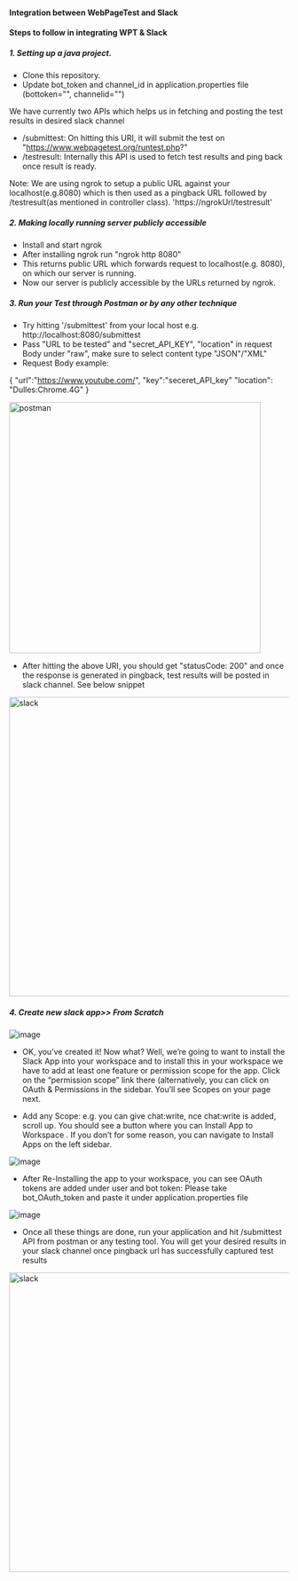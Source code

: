 #### Integration between WebPageTest and Slack

#### Steps to follow in integrating WPT & Slack

##### 1. Setting up a java project.
  * Clone this repository.
  * Update bot_token and channel_id in application.properties file (bottoken="", channelid="")

  We have currently two APIs which helps us in fetching and posting the test results in desired slack channel
 * /submittest: On hitting this URI, it will submit the test on "https://www.webpagetest.org/runtest.php?"
 * /testresult: Internally this API is used to fetch test results and ping back once result is ready.

  Note: We are using ngrok to setup a public URL against your localhost(e.g.8080) which is then used as a pingback URL followed by /testresult(as mentioned in controller class).
  'https://ngrokUrl/testresult'

##### 2. Making locally running server publicly accessible
 * Install and start ngrok
 * After installing ngrok run "ngrok http 8080"
 * This returns public URL which forwards request to localhost(e.g. 8080), on which our server is running.
 * Now our server is publicly accessible by the URLs returned by ngrok.

##### 3. Run your Test through Postman or by any other technique
 * Try hitting '/submittest' from your local host e.g. http://localhost:8080/submittest
 * Pass "URL to be tested" and "secret_API_KEY", "location" in request Body under "raw", make sure to select content type "JSON"/"XML"
 * Request Body example: 
 
  {
     "url":"https://www.youtube.com/",
     "key":"seceret_API_key"
     "location": "Dulles:Chrome.4G"
  }
  

<img width="453" alt="postman" src="https://user-images.githubusercontent.com/81590480/122231688-402ed180-ced8-11eb-9cbd-6d495f3f830b.PNG">


 * After hitting the above URI, you should get "statusCode: 200" and once the response is generated in pingback, test results will be posted in slack channel. See below snippet

 <img width="540" alt="slack" src="https://user-images.githubusercontent.com/81590480/122232011-8b48e480-ced8-11eb-9fd8-05794081a81c.PNG">


##### 4. Create new slack app>> From Scratch

 ![image](https://user-images.githubusercontent.com/81590480/119186520-d288b480-ba95-11eb-9a7b-ff0e91db5968.png)

 * OK, you’ve created it! Now what? Well, we’re going to want to install the Slack App into your workspace and to install this in your workspace we have to add at least one feature or permission scope for the app. Click on the “permission scope” link there (alternatively, you can click on OAuth & Permissions in the sidebar. You’ll see Scopes on your page next.

 * Add any Scope: e.g. you can give chat:write, nce chat:write is added, scroll up. You should see a button where you can Install App to Workspace . If you don’t for some reason, you can navigate to Install Apps on the left sidebar.

 ![image](https://user-images.githubusercontent.com/81590480/119186606-f3e9a080-ba95-11eb-82da-1bd9cd3c0613.png)

 * After Re-Installing the app to your workspace, you can see OAuth tokens are added under user and bot token: Please take bot_OAuth_token and paste it under application.properties file

 ![image](https://user-images.githubusercontent.com/81590480/119186695-12e83280-ba96-11eb-8f65-6ca7adf5d8ef.png)

 * Once all these things are done, run your application and hit /submittest API from postman or any testing tool. You will get your desired results in your slack channel once pingback url has successfully captured test results  

<img width="540" alt="slack" src="https://user-images.githubusercontent.com/81590480/122232219-b2071b00-ced8-11eb-87ba-28db9e007610.PNG">
